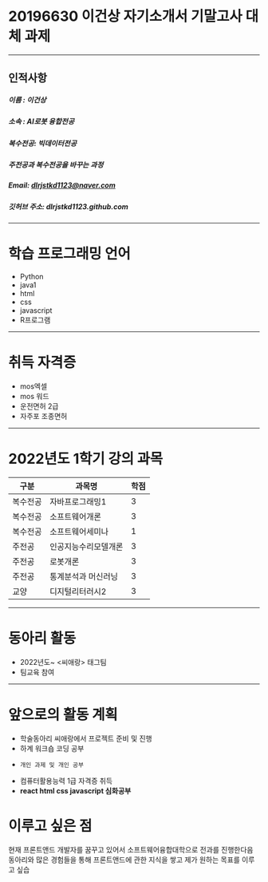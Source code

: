 # 20196630 이건상 자기소개서 기말고사 대체 과제
---
## 인적사항
##### 이름 : 이건상


##### 소속 : AI로봇 융합전공


##### 복수전공: 빅데이터전공


##### 주전공과 복수전공을 바꾸는 과정


##### Email: dlrjstkd1123@naver.com


##### 깃허브 주소: dlrjstkd1123.github.com

---
# 학습 프로그래밍 언어
* Python
* java1
* html
* css
* javascript
* R프로그램

-----------------------

# 취득 자격증
* mos엑셀
* mos 워드
* 운전면허 2급
* 자주포 조종면허

----------------------

# 2022년도 1학기 강의 과목
|구분|과목명|학점|
|---|---|---|
|복수전공|자바프로그래밍1|3|
|복수전공|소프트웨어개론|3|
|복수전공|소프트웨어세미나|1|
|주전공|인공지능수리모델개론|3|
|주전공|로봇개론|3|
|주전공|통계분석과 머신러닝|3|
|교양|디지털리터러시2|3|

--------------------------
# 동아리 활동
* 2022년도~ <씨애랑> 태그팀
* 팀교육 참여   

-------------------------
# 앞으로의 활동 계획
* 학술동아리 씨애랑에서 프로젝트 준비 및 진행   
* 하계 워크숍 코딩 공부   
*     개인 과제 및 개인 공부
* 컴퓨터활용능력 1급 자격증 취득
* **react html css javascript 심화공부**


# 이루고 싶은 점
현재 프론트앤드 개발자를 꿈꾸고 있어서 소프트웨어융합대학으로 전과를 진행한다음
동아리와 많은 경험들을 통해 프론트앤드에 관한 지식을 쌓고 제가 원하는 목표를 이루고 싶습
